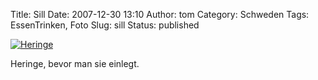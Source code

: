 Title: Sill
Date: 2007-12-30 13:10
Author: tom
Category: Schweden
Tags: EssenTrinken, Foto
Slug: sill
Status: published

[![Heringe](http://www.fiket.de/pic/sill_s.jpg "Heringe")](http://www.fiket.de/pic/sill_l.jpg)

Heringe, bevor man sie einlegt.

